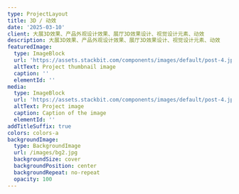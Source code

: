 ```yaml
---
type: ProjectLayout
title: 3D / 动效
date: '2025-03-10'
client: 大展3D效果、产品外观设计效果、展厅3D效果设计、视觉设计元素、动效
description: 大展3D效果、产品外观设计效果、展厅3D效果设计、视觉设计元素、动效
featuredImage:
  type: ImageBlock
  url: 'https://assets.stackbit.com/components/images/default/post-4.jpeg'
  altText: Project thumbnail image
  caption: ''
  elementId: ''
media:
  type: ImageBlock
  url: 'https://assets.stackbit.com/components/images/default/post-4.jpeg'
  altText: Project image
  caption: Caption of the image
  elementId: ''
addTitleSuffix: true
colors: colors-a
backgroundImage:
  type: BackgroundImage
  url: /images/bg2.jpg
  backgroundSize: cover
  backgroundPosition: center
  backgroundRepeat: no-repeat
  opacity: 100
---
```

